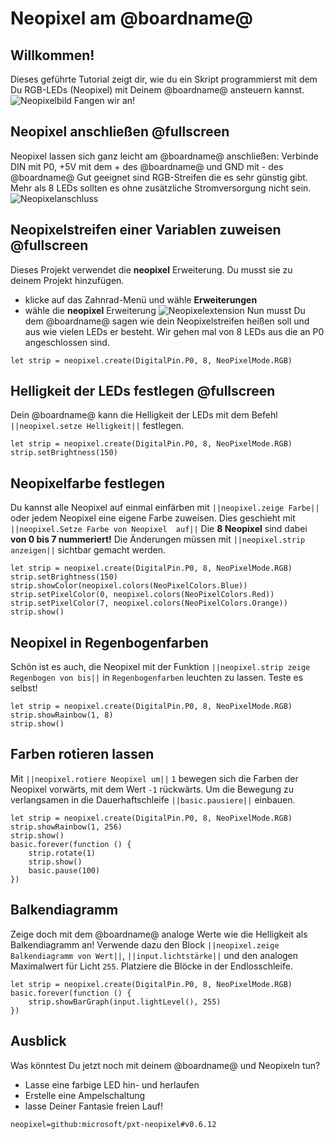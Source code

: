 # Neopixel am @boardname@

## Willkommen!

Dieses geführte Tutorial zeigt dir, wie du ein Skript programmierst mit dem Du RGB-LEDs (Neopixel) mit Deinem @boardname@ ansteuern kannst.
![Neopixelbild](https://hackster.imgix.net/uploads/attachments/481292/img_6712_ZSA9ZL1JdC.JPG?auto=compress%2Cformat&w=740&h=555&fit=max)
Fangen wir an!

## Neopixel anschließen @fullscreen
Neopixel lassen sich ganz leicht am @boardname@ anschließen:
Verbinde DIN mit P0, +5V mit dem + des @boardname@ und GND mit - des @boardname@
Gut geeignet sind RGB-Streifen die es sehr günstig gibt. Mehr als 8 LEDs sollten es ohne zusätzliche Stromversorgung nicht sein.
![Neopixelanschluss](https://hackster.imgix.net/uploads/attachments/481324/img_6713_0Fv7ijw3vH.JPG?auto=compress%2Cformat&w=740&h=555&fit=max)

## Neopixelstreifen einer Variablen zuweisen @fullscreen

Dieses Projekt verwendet die **neopixel** Erweiterung. Du musst sie zu deinem Projekt hinzufügen.
* klicke auf das Zahnrad-Menü und wähle **Erweiterungen**
* wähle die **neopixel** Erweiterung
![Neopixelextension](https://hackster.imgix.net/uploads/attachments/480902/neopixel1_eTerZEwAHw.png?auto=compress%2Cformat&w=1280&h=960&fit=max)
Nun musst Du dem @boardname@ sagen wie dein Neopixelstreifen heißen soll und aus wie vielen LEDs er besteht.
Wir gehen mal von 8 LEDs aus die an P0 angeschlossen sind.

```blocks
let strip = neopixel.create(DigitalPin.P0, 8, NeoPixelMode.RGB)
```

## Helligkeit der LEDs festlegen @fullscreen

Dein @boardname@ kann die Helligkeit der LEDs mit dem Befehl ``||neopixel.setze Helligkeit||`` festlegen.

```blocks
let strip = neopixel.create(DigitalPin.P0, 8, NeoPixelMode.RGB)
strip.setBrightness(150)
```

## Neopixelfarbe festlegen

Du kannst alle Neopixel auf einmal einfärben mit ``||neopixel.zeige Farbe||`` oder jedem Neopixel eine eigene Farbe zuweisen. Dies geschieht mit ``||neopixel.Setze Farbe von Neopixel  auf||``
Die **8 Neopixel** sind dabei **von 0 bis 7 nummeriert!**
Die Änderungen müssen mit ``||neopixel.strip anzeigen||`` sichtbar gemacht werden.
```blocks
let strip = neopixel.create(DigitalPin.P0, 8, NeoPixelMode.RGB)
strip.setBrightness(150)
strip.showColor(neopixel.colors(NeoPixelColors.Blue))
strip.setPixelColor(0, neopixel.colors(NeoPixelColors.Red))
strip.setPixelColor(7, neopixel.colors(NeoPixelColors.Orange))
strip.show()
```

## Neopixel in Regenbogenfarben

Schön ist es auch, die Neopixel mit der Funktion ``||neopixel.strip zeige Regenbogen von bis||`` in `Regenbogenfarben` leuchten zu lassen.
Teste es selbst!

```blocks
let strip = neopixel.create(DigitalPin.P0, 8, NeoPixelMode.RGB)
strip.showRainbow(1, 8)
strip.show()
```

## Farben rotieren lassen

Mit ``||neopixel.rotiere Neopixel um||`` `1` bewegen sich die Farben der Neopixel vorwärts, mit dem Wert `-1` rückwärts.
Um die Bewegung zu verlangsamen in die Dauerhaftschleife ``||basic.pausiere||`` einbauen.


```blocks
let strip = neopixel.create(DigitalPin.P0, 8, NeoPixelMode.RGB)
strip.showRainbow(1, 256)
strip.show()
basic.forever(function () {
    strip.rotate(1)
    strip.show()
    basic.pause(100)
})
```

## Balkendiagramm

Zeige doch mit dem @boardname@ analoge Werte wie die Helligkeit als Balkendiagramm an!
Verwende dazu den Block ``||neopixel.zeige Balkendiagramm von Wert||``, ``||input.lichtstärke||`` und den analogen Maximalwert für Licht `255`.
Platziere die Blöcke in der Endlosschleife. 

```blocks
let strip = neopixel.create(DigitalPin.P0, 8, NeoPixelMode.RGB)
basic.forever(function () {
    strip.showBarGraph(input.lightLevel(), 255)
})
```

## Ausblick

Was könntest Du jetzt noch mit deinem @boardname@ und Neopixeln tun? 
* Lasse eine farbige LED hin- und herlaufen
* Erstelle eine Ampelschaltung
* lasse Deiner Fantasie freien Lauf!

```package
neopixel=github:microsoft/pxt-neopixel#v0.6.12
```
